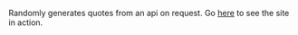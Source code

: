 Randomly generates quotes from an api on request. Go [here](https://shaunpour.github.io/fcc-random-quote-generator) to see the site in action.
